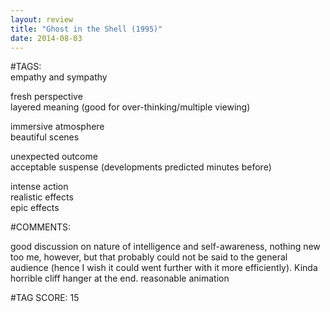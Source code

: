 ```yaml
---  
layout: review  
title: "Ghost in the Shell (1995)"  
date: 2014-08-03  
---  
```

  
#TAGS:  
empathy and sympathy  
  
fresh perspective  
layered meaning (good for over-thinking/multiple viewing)  
  
immersive atmosphere  
beautiful scenes  
  
unexpected outcome  
acceptable suspense (developments predicted minutes before)  
  
intense action  
realistic effects  
epic effects  
  
#COMMENTS:  
  
good discussion on nature of intelligence and self-awareness, nothing new too me, however, but that probably could not be said to the general audience (hence I wish it could went further with it more efficiently). Kinda horrible cliff hanger at the end. reasonable animation  
  
  
  
  
  
#TAG SCORE: 15  
